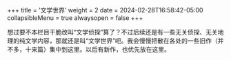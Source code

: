 +++
title = '文学世界'
weight = 2
date = 2024-02-28T16:58:42-05:00
collapsibleMenu = true
alwaysopen = false
+++

想过要不本栏目干脆改叫“文学侦探”算了？不过后续还是有一些无关侦探、无关地理的纯文学内容，那就还是叫“文学世界”吧。我会慢慢把散在各处的一些旧作（并不多，十来篇）集中到这里。以后有新作，也优先放在这里。